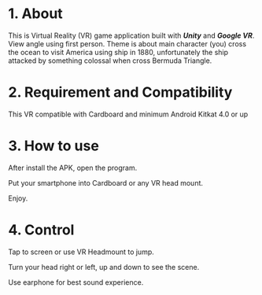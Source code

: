 # 1. About
This is Virtual Reality (VR) game application built with ***Unity*** and ***Google VR***. View angle using first person.
Theme is about main character (you) cross the ocean to visit America using ship in 1880, unfortunately the ship attacked
by something colossal when cross Bermuda Triangle.

# 2. Requirement and Compatibility
This VR compatible with Cardboard and minimum Android Kitkat 4.0 or up 

# 3. How to use
After install the APK, open the program.

Put your smartphone into Cardboard or any VR head mount.

Enjoy.

# 4. Control
Tap to screen or use VR Headmount to jump.

Turn your head right or left, up and down to see the scene.

Use earphone for best sound experience.